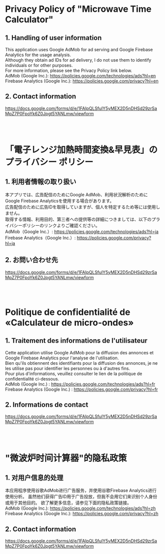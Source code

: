 # Privacy Policy of "Microwave Time Calculator"

## 1. Handling of user information
This application uses Google AdMob for ad serving and Google Firebase Analytics for the usage analysis.<br>
Although they obtain ad IDs for ad delivery, I do not use them to identify individuals or for other purposes.<br>
For more information, please see the Privacy Policy link below.<Br>
AdMob (Google Inc.): https://policies.google.com/technologies/ads?hl=en <br>
Firebase Analytics (Google Inc.): https://policies.google.com/privacy?hl=en <br>

## 2. Contact information
https://docs.google.com/forms/d/e/1FAIpQLSfulY5yMEX2D5nDHSd29zrSaMpZ7P0FpoYk6Z0Jpgt5YANLmw/viewform

<br>
<br>

# 「電子レンジ加熱時間変換&早見表」のプライバシー ポリシー

## 1. 利用者情報の取り扱い
本アプリでは、広告配信のためにGoogle AdMob、利用状況解析のためにGoogle Firebase Analyticsを使用する場合があります。<br>
広告配信のために広告IDを取得していますが、個人を特定するため等には使用しません。<br>
取得する情報、利用目的、第三者への提供等の詳細につきましては、以下のプライバシーポリシーのリンクよりご確認ください。<br>
AdMob（Google Inc.）: https://policies.google.com/technologies/ads?hl=ja <br>
Firebase Analytics（Google Inc.）: https://policies.google.com/privacy?hl=ja <br>

## 2. お問い合わせ先
https://docs.google.com/forms/d/e/1FAIpQLSfulY5yMEX2D5nDHSd29zrSaMpZ7P0FpoYk6Z0Jpgt5YANLmw/viewform

<br>
<br>

# Politique de confidentialité de «Calculateur de micro-ondes» 

## 1. Traitement des informations de l'utilisateur
Cette application utilise Google AdMob pour la diffusion des annonces et Google Firebase Analytics pour l'analyse de l'utilisation.<br>
Bien qu'ils obtiennent des identifiants pour la diffusion des annonces, je ne les utilise pas pour identifier les personnes ou à d'autres fins.<br>
Pour plus d'informations, veuillez consulter le lien de la politique de confidentialité ci-dessous.<Br>
AdMob (Google Inc.) : https://policies.google.com/technologies/ads?hl=fr <br>
Firebase Analytics (Google Inc.) : https://policies.google.com/privacy?hl=fr <br>

## 2. Informations de contact
https://docs.google.com/forms/d/e/1FAIpQLSfulY5yMEX2D5nDHSd29zrSaMpZ7P0FpoYk6Z0Jpgt5YANLmw/viewform
  
<br>
<br>

# "微波炉时间计算器"的隐私政策

## 1. 对用户信息的处理
本应用程序使用谷歌AdMob进行广告服务，并使用谷歌Firebase Analytics进行使用分析。
虽然他们获得广告ID用于广告投放，但我不会用它们来识别个人身份或用于其他目的。
欲了解更多信息，请参见下面的隐私政策链接。<br>
AdMob (Google Inc.): https://policies.google.com/technologies/ads?hl=zh <br>
Firebase Analytics (Google Inc.): https://policies.google.com/privacy?hl=zh <br>

## 2. Contact information
https://docs.google.com/forms/d/e/1FAIpQLSfulY5yMEX2D5nDHSd29zrSaMpZ7P0FpoYk6Z0Jpgt5YANLmw/viewform
